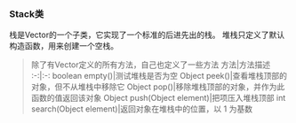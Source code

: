 ### Stack类

栈是Vector的一个子类，它实现了一个标准的后进先出的栈。
堆栈只定义了默认构造函数，用来创建一个空栈。

>除了有Vector定义的所有方法，自己也定义了一些方法
方法|方法描述
:-:|:-:
boolean empty()|测试堆栈是否为空
Object peek()|查看堆栈顶部的对象，但不从堆栈中移除它
Object pop()|移除堆栈顶部的对象，并作为此函数的值返回该对象
Object push(Object element)|把项压入堆栈顶部
int search(Object element)|返回对象在堆栈中的位置，以 1 为基数